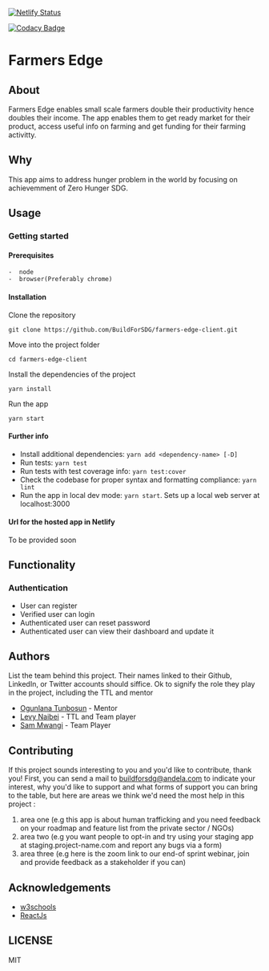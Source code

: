 [![Netlify Status](https://api.netlify.com/api/v1/badges/bc2c152f-411d-47ef-bd7d-b19d5460620f/deploy-status)](https://app.netlify.com/sites/farmers-edge/deploys)

[![Codacy Badge](https://api.codacy.com/project/badge/Grade/eb59be9bdd5d4b40ad1210174384499e)](https://app.codacy.com/gh/BuildForSDG/farmers-edge-client?utm_source=github.com&utm_medium=referral&utm_content=BuildForSDG/farmers-edge-client&utm_campaign=Badge_Grade_Settings)

# Farmers Edge

## About

Farmers Edge enables small scale farmers double their productivity hence doubles their income.
The app enables them to get ready market for their product, access useful info on farming and get funding for their farming activitty.

## Why

This app aims to address hunger problem in the world by focusing on achievemment of Zero Hunger SDG.

## Usage

### Getting started

#### Prerequisites

```
-  node
-  browser(Preferably chrome)
```

#### Installation

Clone the repository

```
git clone https://github.com/BuildForSDG/farmers-edge-client.git
```

Move into the project folder

```
cd farmers-edge-client
```

Install the dependencies of the project

```
yarn install
```

Run the app

```
yarn start
```
#### Further info

-  Install additional dependencies: `yarn add <dependency-name> [-D]`
-  Run tests: `yarn test`
-  Run tests with test coverage info: `yarn test:cover`
-  Check the codebase for proper syntax and formatting compliance: `yarn lint`
-  Run the app in local dev mode: `yarn start`. Sets up a local web server at localhost:3000

#### Url for the hosted app in Netlify

To be provided soon

## Functionality

### Authentication

-  User can register
-  Verified user can login
-  Authenticated user can reset password
-  Authenticated user can view their dashboard and update it

## Authors

List the team behind this project. Their names linked to their Github, LinkedIn, or Twitter accounts should siffice. Ok to signify the role they play in the project, including the TTL and mentor

-  [Ogunlana Tunbosun](https://github.com/bosunogunlana) - Mentor
-  [Levy Naibei](https://github.com/Levy-Naibei) - TTL and Team player
-  [Sam Mwangi](https://github.com/SAWAMWA) - Team Player

## Contributing
If this project sounds interesting to you and you'd like to contribute, thank you!
First, you can send a mail to buildforsdg@andela.com to indicate your interest, why you'd like to support and what forms of support you can bring to the table, but here are areas we think we'd need the most help in this project :
1.  area one (e.g this app is about human trafficking and you need feedback on your roadmap and feature list from the private sector / NGOs)
2.  area two (e.g you want people to opt-in and try using your staging app at staging.project-name.com and report any bugs via a form)
3.  area three (e.g here is the zoom link to our end-of sprint webinar, join and provide feedback as a stakeholder if you can)

## Acknowledgements

-  [w3schools](https://www.w3schools.com/)
-  [ReactJs](https://reactjs.org/docs/getting-started.html)

## LICENSE
MIT
